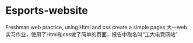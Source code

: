# Esports-website
Freshman web practice, using Html and css create a simple pages 
大一web实习作业，使用了Html和css做了简单的页面，报告中取名叫“工大电竞网站”
